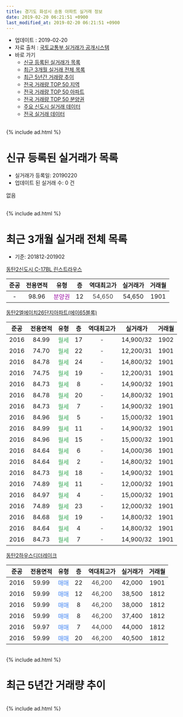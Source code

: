 ```yaml
---
title: 경기도 화성시 송동 아파트 실거래 정보
date: 2019-02-20 06:21:51 +0900
last_modified_at: 2019-02-20 06:21:51 +0900
---
```


* 업데이트 : 2019-02-20
* 자료 출처 : [국토교통부 실거래가 공개시스템](http://rt.molit.go.kr)
* 바로 가기
    * [신규 등록된 실거래가 목록](#신규-등록된-실거래가-목록)
    * [최근 3개월 실거래 전체 목록](#최근-3개월-실거래-전체-목록)
    * [최근 5년간 거래량 추이](#최근-5년간-거래량-추이)
    * [전국 거래량 TOP 50 지역](https://inasie.github.io/apt-trade-info/최근-3개월-전국에서-가장-거래가-많이-발생한-지역)
    * [전국 거래량 TOP 50 아파트](https://inasie.github.io/apt-trade-info/최근-3개월-전국에서-가장-거래가-많이-발생한-아파트)
    * [전국 거래량 TOP 50 분양권](https://inasie.github.io/apt-trade-info/최근-3개월-전국에서-가장-거래가-많이-발생한-분양권)
    * [주요 신도시 실거래 데이터](https://inasie.github.io/apt-trade-info/주요-신도시)
    * [전국 실거래 데이터](https://inasie.github.io/apt-trade-info/전국)
<br>
{% include ad.html %}
<br>

# 신규 등록된 실거래가 목록
* 실거래가 등록일: 20190220
* 업데이트 된 실거래 수: 0 건

없음

<br>
{% include ad.html %}
<br>

# 최근 3개월 실거래 전체 목록
* 기준: 201812-201902


[동탄2신도시 C-17BL 린스트라우스](https://search.naver.com/search.naver?query=%EA%B2%BD%EA%B8%B0%EB%8F%84+%ED%99%94%EC%84%B1%EC%8B%9C+%EC%86%A1%EB%8F%99+%EB%8F%99%ED%83%842%EC%8B%A0%EB%8F%84%EC%8B%9C+C-17BL+%EB%A6%B0%EC%8A%A4%ED%8A%B8%EB%9D%BC%EC%9A%B0%EC%8A%A4)

|준공|전용면적|유형|층|역대최고가|실거래가|거래월|
|:---:|:---:|:---:|:---:|:---:|:---:|:---:|
|-|98.96|<span style="color:#9C11A5">분양권</span>|12|<span style="color:#444444">54,650</span>|54,650|1901|

[동탄2엘에이치26단지아파트(에이65블록)](https://search.naver.com/search.naver?query=%EA%B2%BD%EA%B8%B0%EB%8F%84+%ED%99%94%EC%84%B1%EC%8B%9C+%EC%86%A1%EB%8F%99+%EB%8F%99%ED%83%842%EC%97%98%EC%97%90%EC%9D%B4%EC%B9%9826%EB%8B%A8%EC%A7%80%EC%95%84%ED%8C%8C%ED%8A%B8%28%EC%97%90%EC%9D%B465%EB%B8%94%EB%A1%9D%29)

|준공|전용면적|유형|층|역대최고가|실거래가|거래월|
|:---:|:---:|:---:|:---:|:---:|:---:|:---:|
|2016|84.99|<span style="color:#34a853">월세</span>|17|<span style="color:#444444">-</span>|14,900/32|1902|
|2016|74.70|<span style="color:#34a853">월세</span>|22|<span style="color:#444444">-</span>|12,200/31|1901|
|2016|84.78|<span style="color:#34a853">월세</span>|24|<span style="color:#444444">-</span>|14,800/32|1901|
|2016|74.75|<span style="color:#34a853">월세</span>|19|<span style="color:#444444">-</span>|12,200/31|1901|
|2016|84.73|<span style="color:#34a853">월세</span>|8|<span style="color:#444444">-</span>|14,900/32|1901|
|2016|84.78|<span style="color:#34a853">월세</span>|20|<span style="color:#444444">-</span>|14,800/32|1901|
|2016|84.73|<span style="color:#34a853">월세</span>|7|<span style="color:#444444">-</span>|14,900/32|1901|
|2016|84.96|<span style="color:#34a853">월세</span>|5|<span style="color:#444444">-</span>|15,000/32|1901|
|2016|84.99|<span style="color:#34a853">월세</span>|11|<span style="color:#444444">-</span>|14,900/32|1901|
|2016|84.96|<span style="color:#34a853">월세</span>|15|<span style="color:#444444">-</span>|15,000/32|1901|
|2016|84.64|<span style="color:#34a853">월세</span>|6|<span style="color:#444444">-</span>|14,000/36|1901|
|2016|84.64|<span style="color:#34a853">월세</span>|2|<span style="color:#444444">-</span>|14,800/32|1901|
|2016|84.73|<span style="color:#34a853">월세</span>|18|<span style="color:#444444">-</span>|14,900/32|1901|
|2016|74.89|<span style="color:#34a853">월세</span>|11|<span style="color:#444444">-</span>|12,000/32|1901|
|2016|84.97|<span style="color:#34a853">월세</span>|4|<span style="color:#444444">-</span>|15,000/32|1901|
|2016|74.89|<span style="color:#34a853">월세</span>|23|<span style="color:#444444">-</span>|12,000/32|1901|
|2016|84.68|<span style="color:#34a853">월세</span>|19|<span style="color:#444444">-</span>|14,800/32|1901|
|2016|84.64|<span style="color:#34a853">월세</span>|4|<span style="color:#444444">-</span>|14,800/32|1901|
|2016|84.73|<span style="color:#34a853">월세</span>|7|<span style="color:#444444">-</span>|14,900/32|1901|

[동탄2하우스디더레이크](https://search.naver.com/search.naver?query=%EA%B2%BD%EA%B8%B0%EB%8F%84+%ED%99%94%EC%84%B1%EC%8B%9C+%EC%86%A1%EB%8F%99+%EB%8F%99%ED%83%842%ED%95%98%EC%9A%B0%EC%8A%A4%EB%94%94%EB%8D%94%EB%A0%88%EC%9D%B4%ED%81%AC)

|준공|전용면적|유형|층|역대최고가|실거래가|거래월|
|:---:|:---:|:---:|:---:|:---:|:---:|:---:|
|2016|59.99|<span style="color:#4285f3">매매</span>|22|<span style="color:#444444">46,200</span>|42,000|1901|
|2016|59.99|<span style="color:#4285f3">매매</span>|12|<span style="color:#444444">46,200</span>|38,500|1812|
|2016|59.99|<span style="color:#4285f3">매매</span>|8|<span style="color:#444444">46,200</span>|38,000|1812|
|2016|59.99|<span style="color:#4285f3">매매</span>|8|<span style="color:#444444">46,200</span>|37,400|1812|
|2016|59.97|<span style="color:#4285f3">매매</span>|7|<span style="color:#444444">44,000</span>|44,000|1812|
|2016|59.99|<span style="color:#4285f3">매매</span>|20|<span style="color:#444444">46,200</span>|40,500|1812|


<br>
{% include ad.html %}
<br>

# 최근 5년간 거래량 추이


<div style="width:100%;">
    <canvas id="deal_progress" height="200"></canvas>
</div>

<script>
new Chart(document.getElementById("deal_progress"), {
    type: 'line',
    data: {
        labels: ['201402','201403','201404','201405','201406','201407','201408','201409','201410','201411','201412','201501','201502','201503','201504','201505','201506','201507','201508','201509','201510','201511','201512','201601','201602','201603','201604','201605','201606','201607','201608','201609','201610','201611','201612','201701','201702','201703','201704','201705','201706','201707','201708','201709','201710','201711','201712','201801','201802','201803','201804','201805','201806','201807','201808','201809','201810','201811','201812','201901','201902'],
        datasets: [{
            label: '매매',
            pointRadius: 1,
            data: [0, 0, 0, 0, 0, 0, 0, 0, 0, 0, 0, 0, 0, 0, 0, 0, 0, 0, 0, 0, 0, 0, 0, 0, 0, 0, 0, 0, 0, 0, 0, 0, 0, 0, 0, 0, 0, 0, 0, 0, 0, 0, 0, 2, 1, 0, 0, 38, 45, 15, 6, 6, 6, 15, 21, 12, 2, 4, 5, 2, 0],
            borderColor: "rgba(255, 201, 14, 1)",
            backgroundColor: "rgba(255, 201, 14, 0.5)",
            fill: false,
            lineTension: 0
        },{
            label: '전월세',
            pointRadius: 1,
            data: [0, 0, 0, 0, 0, 0, 0, 0, 0, 0, 0, 0, 0, 0, 0, 0, 0, 0, 0, 0, 0, 0, 0, 0, 0, 0, 0, 0, 0, 0, 0, 0, 0, 0, 0, 3, 0, 0, 0, 0, 0, 1, 0, 0, 0, 1, 3, 4, 1, 2, 2, 4, 2, 3, 1, 1, 4, 1, 0, 18, 1],
            borderColor: "rgba(0, 141, 185, 1)",
            backgroundColor: "rgba(0, 141, 185, 0.5)",
            fill: false,
            lineTension: 0
        }
        ]
    },
    options: {
        responsive: true,
        title: {
            display: false
        },
        tooltips: {
            mode: 'index',
            intersect: false
        },
        hover: {
            mode: 'nearest',
            intersect: true
        },
        scales: {
            xAxes: [{
                display: true,
                scaleLabel: {
                    display: true,
                    labelString: '년/월'
                }
            }],
            yAxes: [{
                display: true,
                ticks: {
                    suggestedMin: 0,
                },
                scaleLabel: {
                    display: true,
                    labelString: '실거래 수'
                }
            }]
        }
    }
});

</script>


<br>
{% include ad.html %}
<br>

